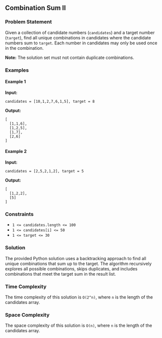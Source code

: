 ## Combination Sum II

### Problem Statement

Given a collection of candidate numbers (`candidates`) and a target number (`target`), find all unique combinations in candidates where the candidate numbers sum to `target`. Each number in candidates may only be used once in the combination.

**Note:** The solution set must not contain duplicate combinations.

### Examples

#### Example 1

**Input:**

```plaintext
candidates = [10,1,2,7,6,1,5], target = 8
```

**Output:**

```plaintext
[
  [1,1,6],
  [1,2,5],
  [1,7],
  [2,6]
]
```

#### Example 2

**Input:**

```plaintext
candidates = [2,5,2,1,2], target = 5
```

**Output:**

```plaintext
[
  [1,2,2],
  [5]
]
```

### Constraints

- `1 <= candidates.length <= 100`
- `1 <= candidates[i] <= 50`
- `1 <= target <= 30`

### Solution

The provided Python solution uses a backtracking approach to find all unique combinations that sum up to the target. The algorithm recursively explores all possible combinations, skips duplicates, and includes combinations that meet the target sum in the result list.

### Time Complexity

The time complexity of this solution is `O(2^n)`, where `n` is the length of the candidates array.

### Space Complexity

The space complexity of this solution is `O(n)`, where `n` is the length of the candidates array.
